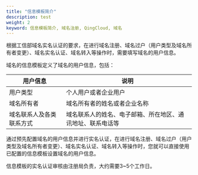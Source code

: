 ```yaml
---
title: "信息模板简介"
description: test
weight: 2
keyword: 信息模板简介, 域名注册, QingCloud, 域名
---
```




根据工信部域名实名认证的要求，在进行域名注册、域名过户（用户类型及域名所有者变更）、域名实名认证、域名转入等操作时，需要填写域名的用户信息。

域名的信息模板定义了域名的用户信息，包括：

| 用户信息                 | 说明                                                       |
| ------------------------ | ---------------------------------------------------------- |
| 用户类型                 | 个人用户或者企业用户                                       |
| 域名所有者               | 域名所有者的姓名或者企业名称                               |
| 域名联系人及各类联系方式 | 域名联系人的姓名、电子邮箱、所在地区、通讯地址、联系电话等 |

通过预先配置域名的用户信息并进行实名认证，在进行域名注册、域名过户（用户类型及域名所有者变更）、域名实名认证、域名转入等操作时，您就可以直接使用已配置的信息模板设置域名的用户信息。

信息模板的实名认证审核由注册局负责，大约需要3~5个工作日。
